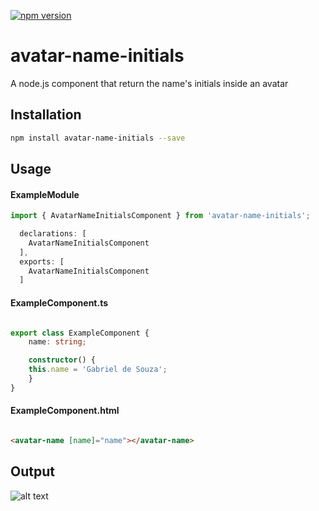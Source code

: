 [![npm version](https://badge.fury.io/js/avatar-name-initials.svg)](https://badge.fury.io/js/avatar-name-initials)

# avatar-name-initials
A node.js component that return the name's initials inside an avatar  


## Installation 
```sh
npm install avatar-name-initials --save
```
## Usage

#### ExampleModule

```typescript
import { AvatarNameInitialsComponent } from 'avatar-name-initials';

  declarations: [
    AvatarNameInitialsComponent
  ],
  exports: [
    AvatarNameInitialsComponent
  ]
 ```
 
#### ExampleComponent.ts
```typescript

export class ExampleComponent {
    name: string;

    constructor() {
    this.name = 'Gabriel de Souza';
    }
}
```

#### ExampleComponent.html
```html

<avatar-name [name]="name"></avatar-name>

```

## Output 

![alt text](https://user-images.githubusercontent.com/35075988/34606447-8a4a2c00-f1f6-11e7-8414-10b0d4bc00b5.png)
